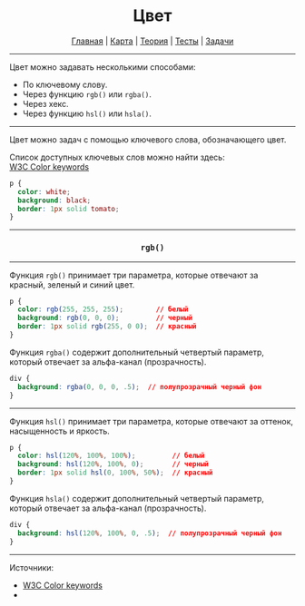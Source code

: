 <div align="center">

# Цвет

[Главная](https://github.com/dollaween/junior-roadmap/)
|
[Карта](/roadmap/README.md)
|
[Теория](/theory/README.md)
|
[Тесты](/tests/README.md)
|
[Задачи](/tasks/README.md)

</div>

---

Цвет можно задавать несколькими способами:
* По ключевому слову.
* Через функцию `rgb()` или `rgba()`.
* Через хекс.
* Через функцию `hsl()` или `hsla()`.

---

Цвет можно задач с помощью ключевого слова, обозначающего цвет.

Список доступных ключевых слов можно найти здесь:  
[W3C Color keywords](https://www.w3.org/wiki/CSS/Properties/color/keywords)

```css
p {
  color: white;
  background: black;
  border: 1px solid tomato;
}
```

---

<div align="center">

### `rgb()`

</div>

---

Функция `rgb()` принимает три параметра, которые отвечают за красный, зеленый и синий цвет.

```css
p {
  color: rgb(255, 255, 255);        // белый
  background: rgb(0, 0, 0);         // черный
  border: 1px solid rgb(255, 0 0);  // красный
}
```

Функция `rgba()` содержит дополнительный четвертый параметр, который отвечает за альфа-канал (прозрачность).

```css
div {
  background: rgba(0, 0, 0, .5);  // полупрозрачный черный фон
}
```

---

Функция `hsl()` принимает три параметра, которые отвечают за оттенок, насыщенность и яркость.

```css
p {
  color: hsl(120%, 100%, 100%);         // белый
  background: hsl(120%, 100%, 0);       // черный
  border: 1px solid hsl(0, 100%, 50%);  // красный
}
```

Функция `hsla()` содержит дополнительный четвертый параметр, который отвечает за альфа-канал (прозрачность).

```css
div {
  background: hsl(120%, 100%, 0, .5);  // полупрозрачный черный фон
}
```



---

Источники:
* [W3C Color keywords](https://www.w3.org/wiki/CSS/Properties/color/keywords)
* [<color>](https://developer.mozilla.org/ru/docs/Web/CSS/color_value)
